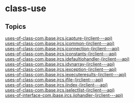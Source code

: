 # class-use

## Topics

[uses-of-class-com.jbase.jrcs.jcapture-(jrclient---api)](./uses-of-class-com.jbase.jrcs.jcapture-(jrclient---api))  
[uses-of-class-com.jbase.jrcs.jcommon-(jrclient---api)](./uses-of-class-com.jbase.jrcs.jcommon-(jrclient---api))  
[uses-of-class-com.jbase.jrcs.jconnection-(jrclient---api)](./uses-of-class-com.jbase.jrcs.jconnection-(jrclient---api))  
[uses-of-class-com.jbase.jrcs.jconstants-(jrclient---api)](./uses-of-class-com.jbase.jrcs.jconstants-(jrclient---api))  
[uses-of-class-com.jbase.jrcs.jdefaultiohandler-(jrclient---api)](./uses-of-class-com.jbase.jrcs.jdefaultiohandler-(jrclient---api))  
[uses-of-class-com.jbase.jrcs.jdynarray-(jrclient---api)](./uses-of-class-com.jbase.jrcs.jdynarray-(jrclient---api))  
[uses-of-class-com.jbase.jrcs.jexception-(jrclient---api)](./uses-of-class-com.jbase.jrcs.jexception-(jrclient---api))  
[uses-of-class-com.jbase.jrcs.jexecuteresults-(jrclient---api)](./uses-of-class-com.jbase.jrcs.jexecuteresults-(jrclient---api))  
[uses-of-class-com.jbase.jrcs.jfile-(jrclient---api)](./uses-of-class-com.jbase.jrcs.jfile-(jrclient---api))  
[uses-of-class-com.jbase.jrcs.jindex-(jrclient---api)](./uses-of-class-com.jbase.jrcs.jindex-(jrclient---api))  
[uses-of-class-com.jbase.jrcs.jselectlist-(jrclient---api)](./uses-of-class-com.jbase.jrcs.jselectlist-(jrclient---api))  
[uses-of-interface-com.jbase.jrcs.jiohandler-(jrclient---api)](./uses-of-interface-com.jbase.jrcs.jiohandler-(jrclient---api))  

